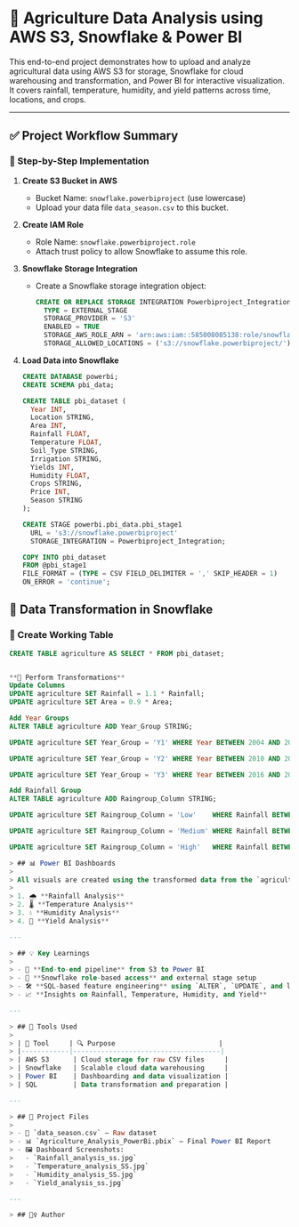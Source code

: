# 🌾 Agriculture Data Analysis using AWS S3, Snowflake & Power BI

This end-to-end project demonstrates how to upload and analyze agricultural data using AWS S3 for storage, Snowflake for cloud warehousing and transformation, and Power BI for interactive visualization. It covers rainfall, temperature, humidity, and yield patterns across time, locations, and crops.

---
## ✅ Project Workflow Summary

### 🔧 Step-by-Step Implementation

1. **Create S3 Bucket in AWS**
   - Bucket Name: `snowflake.powerbiproject` (use lowercase)
   - Upload your data file `data_season.csv` to this bucket.

2. **Create IAM Role**
   - Role Name: `snowflake.powerbiproject.role`
   - Attach trust policy to allow Snowflake to assume this role.

3. **Snowflake Storage Integration**
   - Create a Snowflake storage integration object:
     ```sql
     CREATE OR REPLACE STORAGE INTEGRATION Powerbiproject_Integration
       TYPE = EXTERNAL_STAGE
       STORAGE_PROVIDER = 'S3'
       ENABLED = TRUE
       STORAGE_AWS_ROLE_ARN = 'arn:aws:iam::585008085138:role/snowflake.powerbiproject.role'
       STORAGE_ALLOWED_LOCATIONS = ('s3://snowflake.powerbiproject/');
     ```

4. **Load Data into Snowflake**
   ```sql
   CREATE DATABASE powerbi;
   CREATE SCHEMA pbi_data;

   CREATE TABLE pbi_dataset (
     Year INT,
     Location STRING,
     Area INT,
     Rainfall FLOAT,
     Temperature FLOAT,
     Soil_Type STRING,
     Irrigation STRING,
     Yields INT,
     Humidity FLOAT,
     Crops STRING,
     Price INT,
     Season STRING
   );

   CREATE STAGE powerbi.pbi_data.pbi_stage1
     URL = 's3://snowflake.powerbiproject'
     STORAGE_INTEGRATION = Powerbiproject_Integration;

   COPY INTO pbi_dataset
   FROM @pbi_stage1
   FILE_FORMAT = (TYPE = CSV FIELD_DELIMITER = ',' SKIP_HEADER = 1)
   ON_ERROR = 'continue';
## 🔄 Data Transformation in Snowflake

### 🧪 Create Working Table
```sql
CREATE TABLE agriculture AS SELECT * FROM pbi_dataset;


**🔧 Perform Transformations**
Update Columns
UPDATE agriculture SET Rainfall = 1.1 * Rainfall;
UPDATE agriculture SET Area = 0.9 * Area;

Add Year Groups
ALTER TABLE agriculture ADD Year_Group STRING;

UPDATE agriculture SET Year_Group = 'Y1' WHERE Year BETWEEN 2004 AND 2009;

UPDATE agriculture SET Year_Group = 'Y2' WHERE Year BETWEEN 2010 AND 2015;

UPDATE agriculture SET Year_Group = 'Y3' WHERE Year BETWEEN 2016 AND 2019;

Add Rainfall Group
ALTER TABLE agriculture ADD Raingroup_Column STRING;

UPDATE agriculture SET Raingroup_Column = 'Low'    WHERE Rainfall BETWEEN 255 AND 1200;

UPDATE agriculture SET Raingroup_Column = 'Medium' WHERE Rainfall BETWEEN 1201 AND 2800;

UPDATE agriculture SET Raingroup_Column = 'High'   WHERE Rainfall BETWEEN 2801 AND 4500;

> ## 📊 Power BI Dashboards
>
> All visuals are created using the transformed data from the `agriculture` table:
>
> 1. 🌧 **Rainfall Analysis**  
> 2. 🌡 **Temperature Analysis**  
> 3. 💧 **Humidity Analysis**  
> 4. 🌾 **Yield Analysis**

---

> ## 💡 Key Learnings
>
> - 🚀 **End-to-end pipeline** from S3 to Power BI  
> - 🔐 **Snowflake role-based access** and external stage setup  
> - 🛠️ **SQL-based feature engineering** using `ALTER`, `UPDATE`, and logic classification  
> - 📈 **Insights on Rainfall, Temperature, Humidity, and Yield**

---

> ## 🧰 Tools Used
>
> | 🧪 Tool     | 🔍 Purpose                          |
> |------------|-------------------------------------|
> | AWS S3      | Cloud storage for raw CSV files     |
> | Snowflake   | Scalable cloud data warehousing     |
> | Power BI    | Dashboarding and data visualization |
> | SQL         | Data transformation and preparation |

---

> ## 📂 Project Files
>
> - 📁 `data_season.csv` – Raw dataset  
> - 📊 `Agriculture_Analysis_PowerBi.pbix` – Final Power BI Report  
> - 🖼️ Dashboard Screenshots:
>   - `Rainfall_analysis_ss.jpg`  
>   - `Temperature_analysis_SS.jpg`  
>   - `Humidity_analysis_SS.jpg`  
>   - `Yield_analysis_ss.jpg`

---

> ## 🙋‍♀️ Author
